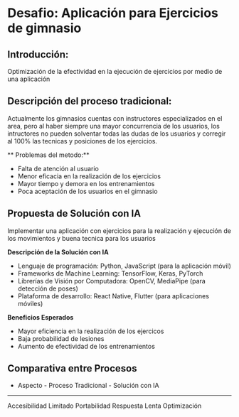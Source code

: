 

# Desafio: Aplicación para Ejercicios de gimnasio 

## Introducción: 
Optimización de la efectividad en la ejecución de ejercicios por medio de una aplicación

## Descripción del proceso tradicional:

Actualmente los gimnasios cuentas con instructores especializados en el area, pero al haber siempre una mayor concurrencia de los usuarios, los intructores no pueden solventar todas las dudas de los usuarios y corregir al 100% las tecnicas y posiciones de los ejercicios.

** Problemas del metodo:** 

- Falta de atención al usuario
- Menor eficacia en la realización de los ejercicios
- Mayor tiempo y demora en los entrenamientos
- Poca aceptación de los usuarios en el gimnasio 

## Propuesta de Solución con IA

Implementar una aplicación con ejercicios para la realización y ejecución de los movimientos y buena tecnica para los usuarios

**Descripción de la Solución con IA**

- Lenguaje de programación: Python, JavaScript (para la aplicación móvil)
- Frameworks de Machine Learning: TensorFlow, Keras, PyTorch
- Librerías de Visión por Computadora: OpenCV, MediaPipe (para detección de poses)
- Plataforma de desarrollo: React Native, Flutter (para aplicaciones móviles)

**Beneficios Esperados**

- Mayor eficiencia en la realización de los ejercicos
- Baja probabilidad de lesiones
- Aumento de efectividad de los entrenamientos

## Comparativa entre Procesos


- Aspecto        - Proceso Tradicional    - Solución con IA
---------------------------------------------------------
Accesibilidad      Limitado 
Portabilidad       Respuesta Lenta 
Optimización       

